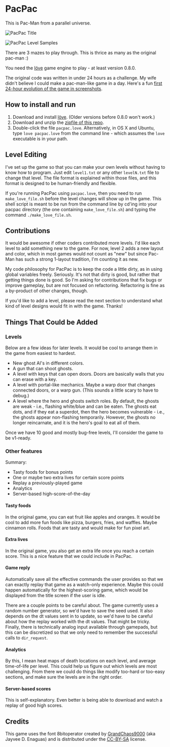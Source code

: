 # PacPac

This is Pac-Man from a parallel universe.

![PacPac Title](https://raw.github.com/tylerneylon/pacpac/master/screenshots/title.png)

![PacPac Level Samples](https://raw.github.com/tylerneylon/pacpac/master/screenshots/level1_2.png)

There are 3 mazes to play through. This is thrice as
many as the original pac-man :)

You need the [löve](http://love2d.org) game engine to play - at least version 0.8.0.

The original code was written in under 24 hours as a challenge.
My wife didn't believe I could make a pac-man-like game in a day.
Here's a fun [first 24-hour evolution of the game in screenshots](http://tylerneylon.com/pacpac/).

## How to install and run

1. Download and install [löve](http://love2d.org). (Older versions before 0.8.0 won't work.)
2. Download and unzip the [zipfile of this repo](https://github.com/tylerneylon/pacpac/archive/master.zip).
3. Double-click the file `pacpac.love`.
   Alternatively, in OS X and Ubuntu, type `love pacpac.love` from the command line - which assumes
   the `love` executable is in your path.

## Level Editing

I've set up the game so that you can make your own levels without having to know how to program.
Just edit `level1.txt` or any other `levelN.txt` file to change that level. The file format is
explained within those files, and this format is designed to be human-friendly and flexible.

If you're running PacPac using `pacpac.love`, then you need to run
`make_love_file.sh` before the level changes will show up in the game. This
shell script is meant to be run from the command line by cd'ing into your pacpac
directory (the one containing `make_love_file.sh`) and typing the command
`./make_love_file.sh`.

## Contributions

It would be awesome if other coders contributed more levels. I'd like each level to add something
new to the game. For now, level 2 adds a new layout and color, which in most games would
not count as "new" but since Pac-Man has such a strong 1-layout tradition, I'm counting it as new.

My code philosophy for PacPac is to keep the code a little dirty, as in using global variables
freely. Seriously. It's not that dirty is good, but rather that getting things done is good.
So I'm asking for contributions that fix bugs or improve gameplay, but are not focused on
refactoring. Refactoring is fine as a by-product of other changes, though.

If you'd like to add a level, please read the next section to understand what kind of
level designs would fit in with the game. Thanks!

## Things That Could be Added

### Levels

Below are a few ideas for later levels.
It would be cool to arrange them in the game from easiest to hardest.

* New ghost AI's in different colors.
* A gun that can shoot ghosts.
* A level with keys that can open doors. Doors are basically walls that you can erase
  with a key.
* A level with portal-like mechanics. Maybe a warp door that changes connected doors,
  or a warp gun. (This sounds a little scary to have to debug.)
* A level where the hero and ghosts switch roles. By default, the ghosts are weak - i.e., flashing
  white/blue and can be eaten. The ghosts eat dots, and if they eat a superdot, then the hero
  becomes vulnerable - i.e., the ghosts appear non-flashing temporarily. However, the ghosts no
  longer reincarnate, and it is the hero's goal to eat all of them.

Once we have 10 good and mostly bug-free levels, I'll consider the game to be v1-ready.

### Other features

Summary:

* Tasty foods for bonus points
* One or maybe two extra lives for certain score points
* Replay a previously-played game
* Analytics
* Server-based high-score-of-the-day

#### Tasty foods

In the original game, you can eat fruit like apples and oranges.
It would be cool to add more fun foods like pizza, burgers, fries,
and waffles. Maybe cinnamon rolls. Foods that are tasty and would
make for fun pixel art.

#### Extra lives

In the original game, you also get an extra life once you reach a
certain score. This is a nice feature that we could include
in PacPac.

#### Game reply

Automatically save all the effective commands the user provides so that
we can exactly replay that game as a watch-only experience. Maybe this
could happen automatically for the highest-scoring game, which would
be displayed from the title screen if the user is idle.

There are a couple points to be careful about. The game currently uses
a random number generator, so we'd have to save the seed used. It also
depends on the dt values sent in to update, so we'd have to be careful
about how the replay worked with the dt values. That might be tricky.
Finally, there is technically analog input available through gamepads,
but this can be discretized so that we only need to remember the
successful calls to `dir_request`.

#### Analytics

By this, I mean heat maps of death locations on each level, and average
time-of-life per level. This could help us figure out which levels are
most challenging. From there we could do things like modify too-hard or
too-easy sections, and make sure the levels are in the right order.

#### Server-based scores

This is self-explanatory. Even better is being able to download and watch
a replay of good high scores.

## Credits

This game uses the font 8bitoperator created by
[GrandChaos9000](http://grandchaos9000.deviantart.com/)
(aka Jayvee D. Enaguas) and is distributed under the
[CC-BY-SA](http://creativecommons.org/licenses/by-sa/2.0/) license.
